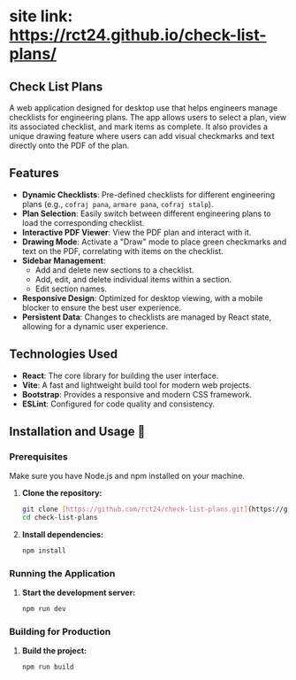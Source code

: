 # site link: https://rct24.github.io/check-list-plans/

## Check List Plans

A web application designed for desktop use that helps engineers manage checklists for engineering plans. The app allows users to select a plan, view its associated checklist, and mark items as complete. It also provides a unique drawing feature where users can add visual checkmarks and text directly onto the PDF of the plan.

## Features

- **Dynamic Checklists**: Pre-defined checklists for different engineering plans (e.g., `cofraj pana`, `armare pana`, `cofraj stalp`).
- **Plan Selection**: Easily switch between different engineering plans to load the corresponding checklist.
- **Interactive PDF Viewer**: View the PDF plan and interact with it.
- **Drawing Mode**: Activate a "Draw" mode to place green checkmarks and text on the PDF, correlating with items on the checklist.
- **Sidebar Management**:
  - Add and delete new sections to a checklist.
  - Add, edit, and delete individual items within a section.
  - Edit section names.
- **Responsive Design**: Optimized for desktop viewing, with a mobile blocker to ensure the best user experience.
- **Persistent Data**: Changes to checklists are managed by React state, allowing for a dynamic user experience.

## Technologies Used

- **React**: The core library for building the user interface.
- **Vite**: A fast and lightweight build tool for modern web projects.
- **Bootstrap**: Provides a responsive and modern CSS framework.
- **ESLint**: Configured for code quality and consistency.

## Installation and Usage 🚀

### Prerequisites

Make sure you have Node.js and npm installed on your machine.

1.  **Clone the repository:**

    ```bash
    git clone [https://github.com/rct24/check-list-plans.git](https://github.com/rct24/check-list-plans.git)
    cd check-list-plans
    ```

2.  **Install dependencies:**
    ```bash
    npm install
    ```

### Running the Application

1.  **Start the development server:**
    ```bash
    npm run dev
    ```

### Building for Production

1.  **Build the project:**
    ```bash
    npm run build
    ```
